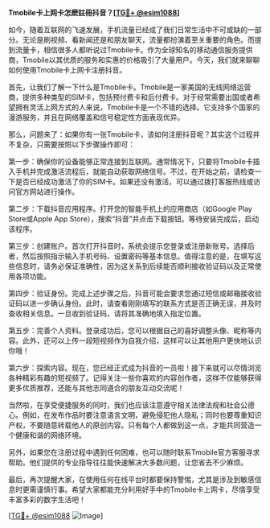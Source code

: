 **Tmobile卡上网卡怎麽註冊抖音？[[TG💪+ @esim1088](https://t.me/s/esim1088)]**

如今，随着互联网的飞速发展，手机流量已经成了我们日常生活中不可或缺的一部分。无论是刷视频、看新闻还是和朋友聊天，流量都扮演着至关重要的角色。而提到流量卡，相信很多人都听说过Tmobile卡。作为全球知名的移动通信服务提供商，Tmobile以其优质的服务和实惠的价格吸引了大量用户。今天，我们就来聊聊如何使用Tmobile卡上网卡注册抖音。

首先，让我们了解一下什么是Tmobile卡。Tmobile是一家美国的无线网络运营商，提供多种类型的SIM卡，包括预付费卡和后付费卡。对于经常需要出国或者希望拥有灵活上网方式的人来说，Tmobile卡是一个不错的选择。它支持多个国家的漫游服务，并且在网络覆盖和信号稳定性方面表现优异。

那么，问题来了：如果你有一张Tmobile卡，该如何注册抖音呢？其实这个过程并不复杂，只需要按照以下步骤操作即可：

第一步：确保你的设备能够正常连接到互联网。通常情况下，只要将Tmobile卡插入手机并完成激活流程后，就能自动获取网络信号。不过，在开始之前，请检查一下是否已经成功激活了你的SIM卡。如果还没有激活，可以通过拨打客服热线或访问官方网站进行操作。

第二步：下载抖音应用程序。打开您的智能手机上的应用商店（如Google Play Store或Apple App Store），搜索“抖音”并点击下载按钮。等待安装完成后，启动该程序。

第三步：创建账户。首次打开抖音时，系统会提示您登录或注册新账号。选择后者，然后按照指示输入手机号码、设置密码等基本信息。值得注意的是，在填写这些信息时，请务必保证准确性，因为这关系到后续能否顺利接收验证码以及正常使用各项功能。

第四步：验证身份。完成上述步骤之后，抖音可能会要求您通过短信或邮箱接收验证码以进一步确认身份。此时，请查看刚刚填写的联系方式是否正确无误，并及时查收相关信息。一旦收到验证码，请将其准确地填入指定位置。

第五步：完善个人资料。登录成功后，您可以根据自己的喜好调整头像、昵称等内容。此外，还可以上传一段短视频作为自我介绍，这样可以让其他用户更快地认识你哦！

第六步：探索内容。现在，您已经正式成为抖音的一员啦！接下来就可以尽情浏览各种精彩有趣的短视频了。记得关注一些你喜欢的内容创作者，这样不仅能够获得更多优质推荐，还能与其他志同道合的朋友互动交流呢！

当然啦，在享受便捷服务的同时，我们也应该注意遵守相关法律法规和社会公德心。例如，在发布作品时要注意语言文明，避免侵犯他人隐私；同时也要尊重知识产权，不要随意转载他人的原创内容。只有每个人都做到这一点，才能共同营造一个健康和谐的网络环境。

另外，如果您在注册过程中遇到任何困难，也可以随时联系Tmobile官方客服寻求帮助。他们提供的专业指导往往能快速解决大多数问题，让您省去不少麻烦。

最后，再次提醒大家，在使用任何在线平台时都要保持警惕，尤其是涉及到敏感信息时更需谨慎行事。希望大家都能充分利用好手中的Tmobile卡上网卡，尽情享受丰富多彩的数字生活吧！

[[TG💪+ @esim1088](https://t.me/s/esim1088) ![Image](https://i.postimg.cc/4NQfJmqS/Snipaste-2025-05-13-00-14-12.png)]